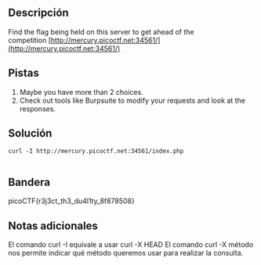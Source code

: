 ## Descripción

Find the flag being held on this server to get ahead of the competition [http://mercury.picoctf.net:34561/](http://mercury.picoctf.net:34561/)

## Pistas

1. Maybe you have more than 2 choices.
2. Check out tools like Burpsuite to modify your requests and look at the responses.

## Solución

```python()
curl -I http://mercury.picoctf.net:34561/index.php 


```

## Bandera

picoCTF{r3j3ct_th3_du4l1ty_8f878508}

## Notas adicionales

El comando curl -I equivale a usar curl -X HEAD
El comando curl -X método nos permite indicar qué método queremos usar para realizar la consulta.